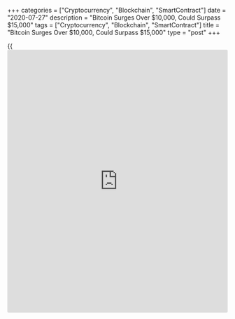 +++
categories = ["Cryptocurrency", "Blockchain", "SmartContract"]
date = "2020-07-27"
description = "Bitcoin Surges Over $10,000, Could Surpass $15,000"
tags = ["Cryptocurrency", "Blockchain", "SmartContract"]
title = "Bitcoin Surges Over $10,000, Could Surpass $15,000"
type = "post"
+++

{{<iframe id="large-banner" src="https://www.bounty.group/#slide=7.0" width="100%" height="600" scrolling="no" style="border: 0px solid rgb(216, 221, 230); border-radius: 3px;">}}

Bitcoin prices were taking flight on Monday, pushing the digital
currency to the highest level in about two months and ending the long
dormancy of the world’s No. 1 virtual asset.

Bitcoin, the largest and most influential cryptocurrency, shot past the
key $10,000 resistance marker—all eyes are now on the critical $10,500
level,” wrote Nigel Green, chief executive and founder of deVere Group,
a financial firm, advising some $12 billion.

Bitcoin’s recent rally to $10,237 took it to around its highest level
since June 1 based on spot prices.

Bitcoin futures trading on CME Group were at $10,335, the highest since
June 2, according to FactSet.

The move for the digital currency comes as gold prices have surged, amid
a rush for assets that considered alternatives to cash and stocks fueled
by the COVID-19 pandemic that has driven much of the developed world
into a deep recession.

Gold prices rallied to an intraday peak at $1.941.90, up more than 2%,
and taking out an intraday record for the most-active intraday at
$1,923.70 an ounce that had stood since an ounce from Sept. 6, 2011.

Prices for gold and [bitcoin](https://www.letsplayfx.com/blog/forex-for-bitcoin/) have climbed as a gauge of the U.S. dollar
hit its weakest level since 2018. The ICE U.S. Dollar Index was trading
down 0.7% at 93.736

As gold prices have neared a round-number record at $2,000, [bitcoin](https://www.letsplayfx.com/blog/forex-for-bitcoin/) has
seen mostly listless trade even as concerns about the virus and outsize
spending by governments to help prop up economies battered by pandemic
have supported bullion prices.

Some digital-currency bulls believe that [bitcoin](https://www.letsplayfx.com/blog/forex-for-bitcoin/) is starting to benefit
from some of the same dynamics that have lifted gold but in delay.

> “Bitcoin is currently realizing its reputation as a form of digital
gold. Up to now, gold has been known as the ultimate safe-haven asset,
but Bitcoin—which shares its key characteristics of being a store of
value and scarcity—could potentially knock gold from its long-held
position in the future as the world becomes evermore tech-driven,” Green
said.

Some experts believe that the growth in so-called stablecoins, which
tend to be pegged to a fiat currency or other asset like the U.S. dollar
or the euro EURUSD, 1.02%.

> “Well, one possible reason [for [bitcoin](https://www.letsplayfx.com/blog/forex-for-bitcoin/)’s gains] is the rising
stablecoin market cap, wrote Simon Peters, cryptoasset analyst at eToro,
in a Monday research note. “For example, Tether (USDT) crossed the $10
billion mark this month and USD Coin (USDC), Circle’s stablecoin, is
also at its highest level, having reached a market cap of over $1
billion. Perhaps some of this liquidity has made its way into [bitcoin](https://www.letsplayfx.com/blog/forex-for-bitcoin/),”
speculated Peters, referring to the popular stablecoins Tether and USD
Coin, which is managed by a consortium of companies, including Coinbase
Inc. and Circle Internet Financial Ltd.

Stablecoins, which usually trade at a 1-to-1 ratio to the underlying
asset, have become popular because they can smooth out the volatility
typically associated with [bitcoin](https://www.letsplayfx.com/blog/forex-for-bitcoin/) and can make virtual assets more
compelling as digital currencies.

Bitcoin’s brief breakout to above $10,000 in June didn’t amount to much,
but some [investor](https://www.fintechee.com/tutorial-for-forex-trading/investor-mode/)s are now betting that the asset go touch $15,000 and
beyond.

> “The Bitcoin price crossed above the 10K mark and the price action
looks bullish now as the price has cleared a major psychological level
that has been there for a long time,” said Naeem Aslam, analyst at
AvaTrade, in a research note.

>

> “If the Bitcoin price does pick up the momentum, nothing else will be
able to match it as Bitcoin is a different kind of beast. We believe,
the next resistance for the Bitcoin price is 15K now,” he said.

_Source: Marketwatch_